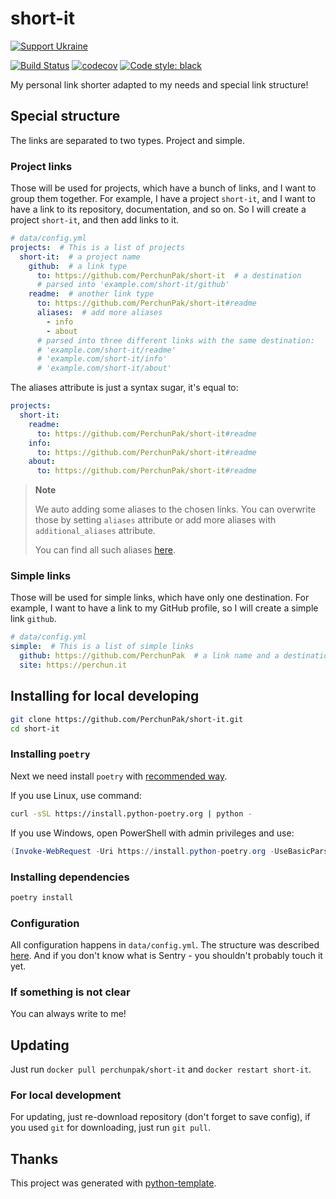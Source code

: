 # short-it

[![Support Ukraine](https://badgen.net/badge/support/UKRAINE/?color=0057B8&labelColor=FFD700)](https://www.gov.uk/government/news/ukraine-what-you-can-do-to-help)

[![Build Status](https://github.com/PerchunPak/short-it/actions/workflows/test.yml/badge.svg?branch=master)](https://github.com/PerchunPak/short-it/actions?query=workflow%3Atest)
[![codecov](https://codecov.io/gh/PerchunPak/short-it/branch/master/graph/badge.svg)](https://codecov.io/gh/PerchunPak/short-it)
[![Code style: black](https://img.shields.io/badge/code%20style-black-000000.svg)](https://github.com/psf/black)

My personal link shorter adapted to my needs and special link structure!

## Special structure

The links are separated to two types. Project and simple.

### Project links

Those will be used for projects, which have a bunch of links, and I want to
group them together. For example, I have a project `short-it`, and I want to
have a link to its repository, documentation, and so on. So I will create a
project `short-it`, and then add links to it.

```yaml
# data/config.yml
projects:  # This is a list of projects
  short-it:  # a project name
    github:  # a link type
      to: https://github.com/PerchunPak/short-it  # a destination
      # parsed into 'example.com/short-it/github'
    readme:  # another link type
      to: https://github.com/PerchunPak/short-it#readme
      aliases:  # add more aliases
        - info
        - about
      # parsed into three different links with the same destination:
      # 'example.com/short-it/readme'
      # 'example.com/short-it/info'
      # 'example.com/short-it/about'
```

The aliases attribute is just a syntax sugar, it's equal to:

```yaml
projects:
  short-it:
    readme:
      to: https://github.com/PerchunPak/short-it#readme
    info:
      to: https://github.com/PerchunPak/short-it#readme
    about:
      to: https://github.com/PerchunPak/short-it#readme
```

> **Note**
>
> We auto adding some aliases to the chosen links. You can overwrite those by setting `aliases`
> attribute or add more aliases with `additional_aliases` attribute.
>
> You can find all such aliases [here](https://github.com/PerchunPak/short-it/blob/master/short_it/config.py#L28-L34).

### Simple links

Those will be used for simple links, which have only one destination. For
example, I want to have a link to my GitHub profile, so I will create a simple
link `github`.

```yaml
# data/config.yml
simple:  # This is a list of simple links
  github: https://github.com/PerchunPak  # a link name and a destination *inline*
  site: https://perchun.it
```

## Installing for local developing

```bash
git clone https://github.com/PerchunPak/short-it.git
cd short-it
```

### Installing `poetry`

Next we need install `poetry` with [recommended way](https://python-poetry.org/docs/master/#installation).

If you use Linux, use command:

```bash
curl -sSL https://install.python-poetry.org | python -
```

If you use Windows, open PowerShell with admin privileges and use:

```powershell
(Invoke-WebRequest -Uri https://install.python-poetry.org -UseBasicParsing).Content | python -
```

### Installing dependencies

```bash
poetry install
```

### Configuration

All configuration happens in `data/config.yml`. The structure was described [here](#special-structure).
And if you don't know what is Sentry - you shouldn't probably touch it yet.

### If something is not clear

You can always write to me!

## Updating

Just run `docker pull perchunpak/short-it` and `docker restart short-it`.

### For local development

For updating, just re-download repository (don't forget to save config),
if you used `git` for downloading, just run `git pull`.

## Thanks

This project was generated with [python-template](https://github.com/PerchunPak/python-template).
